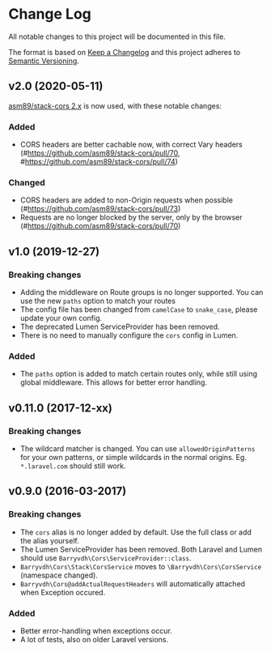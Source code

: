 # Change Log

All notable changes to this project will be documented in this file.

The format is based on [Keep a Changelog](http://keepachangelog.com/)
and this project adheres to [Semantic Versioning](http://semver.org/).

## v2.0 (2020-05-11)

[asm89/stack-cors 2.x](https://github.com/asm89/stack-cors/releases/tag/2.0.0) is now used, with these notable changes:

### Added

- CORS headers are better cachable now, with correct Vary headers (#https://github.com/asm89/stack-cors/pull/70, #https://github.com/asm89/stack-cors/pull/74)

### Changed

- CORS headers are added to non-Origin requests when possible (#https://github.com/asm89/stack-cors/pull/73)
- Requests are no longer blocked by the server, only by the browser (#https://github.com/asm89/stack-cors/pull/70)

## v1.0 (2019-12-27)

### Breaking changes

- Adding the middleware on Route groups is no longer supported. You can use the new `paths` option to match your routes
- The config file has been changed from `camelCase` to `snake_case`, please update your own config.
- The deprecated Lumen ServiceProvider has been removed.
- There is no need to manually configure the `cors` config in Lumen.

### Added

- The `paths` option is added to match certain routes only, while still using global middleware. This allows for better error handling.

## v0.11.0 (2017-12-xx)

### Breaking changes

- The wildcard matcher is changed. You can use `allowedOriginPatterns` for your own patterns,
  or simple wildcards in the normal origins. Eg. `*.laravel.com` should still work.

## v0.9.0 (2016-03-2017)

### Breaking changes

- The `cors` alias is no longer added by default. Use the full class or add the alias yourself.
- The Lumen ServiceProvider has been removed. Both Laravel and Lumen should use `Barryvdh\Cors\ServiceProvider::class`.
- `Barryvdh\Cors\Stack\CorsService` moves to `\Barryvdh\Cors\CorsService` (namespace changed).
- `Barryvdh\Cors@addActualRequestHeaders` will automatically attached when Exception occured.

### Added

- Better error-handling when exceptions occur.
- A lot of tests, also on older Laravel versions.
